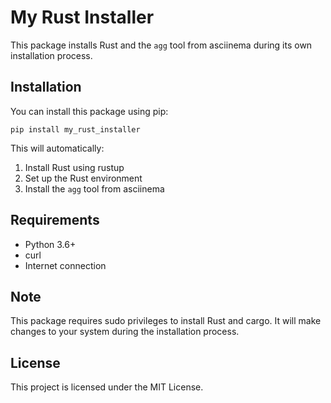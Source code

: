 # My Rust Installer

This package installs Rust and the `agg` tool from asciinema during its own installation process.

## Installation

You can install this package using pip:

```
pip install my_rust_installer
```

This will automatically:
1. Install Rust using rustup
2. Set up the Rust environment
3. Install the `agg` tool from asciinema

## Requirements

- Python 3.6+
- curl
- Internet connection

## Note

This package requires sudo privileges to install Rust and cargo. It will make changes to your system during the installation process.

## License

This project is licensed under the MIT License.